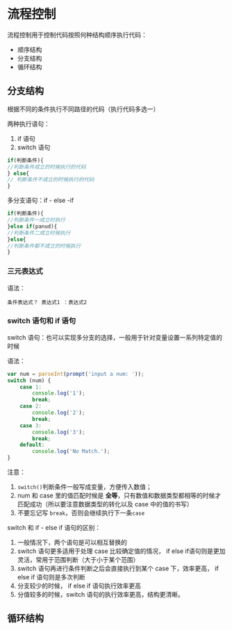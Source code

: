 # 流程控制

流程控制用于控制代码按照何种结构顺序执行代码：

- 顺序结构
- 分支结构
- 循环结构



## 分支结构

根据不同的条件执行不同路径的代码（执行代码多选一）

两种执行语句：

1. if 语句
2. switch 语句

```javascript
if(判断条件){
//判断条件成立的时候执行的代码
} else{
// 判断条件不成立的时候执行的代码
}
```

多分支语句：if - else -if 

```javascript
if(判断条件){
//判断条件一成立时执行
}else if(panud){
//判断条件二成立时候执行
}else{
//判断条件都不成立的时候执行
}

```

### 三元表达式

语法：

``` 
条件表达式？ 表达式1 ：表达式2
```



### switch 语句和 if 语句

switch 语句：也可以实现多分支的选择，一般用于针对变量设置一系列特定值的时候

语法：

```javascript
var num = parseInt(prompt('input a num: '));
switch (num) {
    case 1:
        console.log('1');
        break;
    case 2:
        console.log('2');
        break;
    case 3:
        console.log('3');
        break;
    default:
        console.log('No Match.');
}
```

注意：

1. `switch()`判断条件一般写成变量，方便传入数值；
2. num 和 case 里的值匹配时候是 **全等**，只有数值和数据类型都相等的时候才匹配成功（所以要注意数据类型的转化以及 case 中的值的书写）
3. 不要忘记写 `break`，否则会继续执行下一条`case`



switch 和 if - else if 语句的区别：

1. 一般情况下，两个语句是可以相互替换的
2. switch 语句更多适用于处理 case 比较确定值的情况， if else if语句则是更加灵活，常用于范围判断（大于小于某个范围）
3. switch 语句再进行条件判断之后会直接执行到某个 case 下，效率更高， if else if 语句则是多次判断
4. 分支较少的时候， if else if 语句执行效率更高
5. 分值较多的时候，switch 语句的执行效率更高，结构更清晰。



## 循环结构





